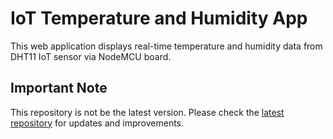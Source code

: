 # IoT Temperature and Humidity App

This web application displays real-time temperature and humidity data from DHT11 IoT sensor via NodeMCU board.

## Important Note

This repository is not be the latest version. Please check the [latest repository](link_to_latest_repo) for updates and improvements.
